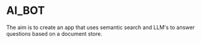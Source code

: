 # AI_BOT
The aim is to create an app that uses semantic search and LLM's to answer questions based on a document store.
